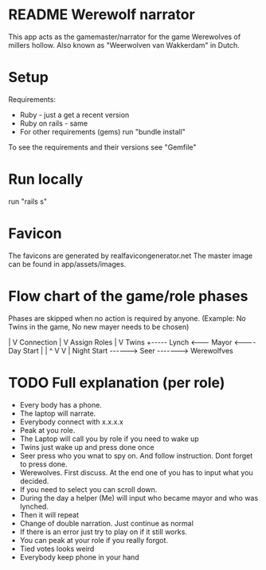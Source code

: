 # README Werewolf narrator

This app acts as the gamemaster/narrator for the game Werewolves of millers hollow. Also known as "Weerwolven van Wakkerdam" in Dutch.

# Setup
Requirements:
  - Ruby - just a get a recent version
  - Ruby on rails - same
  - For other requirements (gems) run "bundle install"

To see the requirements and their versions see "Gemfile"

# Run locally
run "rails s"

# Favicon
The favicons are generated by realfavicongenerator.net
The master image can be found in app/assets/images.

# Flow chart of the game/role phases
Phases are skipped when no action is required by anyone.
(Example: No Twins in the game, No new mayer needs to be chosen)

   |
   V
Connection
   |
   V
Assign Roles
   |
   V
 Twins +----- Lynch <--- Mayor <---- Day Start
   |   |                                ^
   V   V                                |
  Night Start ------> Seer -------> Werewolfves


# TODO Full explanation (per role)

- Every body has a phone.
- The laptop will narrate.
- Everybody connect with x.x.x.x
- Peak at you role.
- The Laptop will call you  by role if you need to wake up
- Twins just wake up and press done once
- Seer press who you wnat to spy on. And follow instruction. Dont forget to press done.
- Werewolves. First discuss. At the end one of you has to input what you decided.
- If you need to select you can scroll down.
- During the day a helper (Me) will input who became mayor and who was lynched.
- Then it will repeat
- Change of double narration. Just continue as normal
- If there is an error just try to play on if it still works.
- You can peak at your role if you really forgot.
- Tied votes looks weird
- Everybody keep phone in your hand
